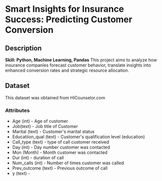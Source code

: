 # Smart Insights for Insurance Success: Predicting Customer Conversion

## Description
**Skill: Python, Machine Learning, Pandas**
This project aims to analyze how insurance companies forecast customer behavior, translate insights into enhanced conversion rates and strategic resource allocation. 

## Dataset
This dataset was obtained from HiCounselor.com

### Attributes
- Age (int) - Age of customer
- Job(text) - Job title of Customer
- Marital (text) - Customer's marital status
- Educatiion_qual (text) - Customer's qualification level (education)
- Call_type (text) - type of call customer received
- Day (int) - Day number customer was contacted
- Mon (Month) - Month customer was contacted
- Dur (int) - duration of call 
- Num_calls (int) - Number of times customer was called 
- Prev_outcome (text) - Previous outcome of call
- y (text) -  
